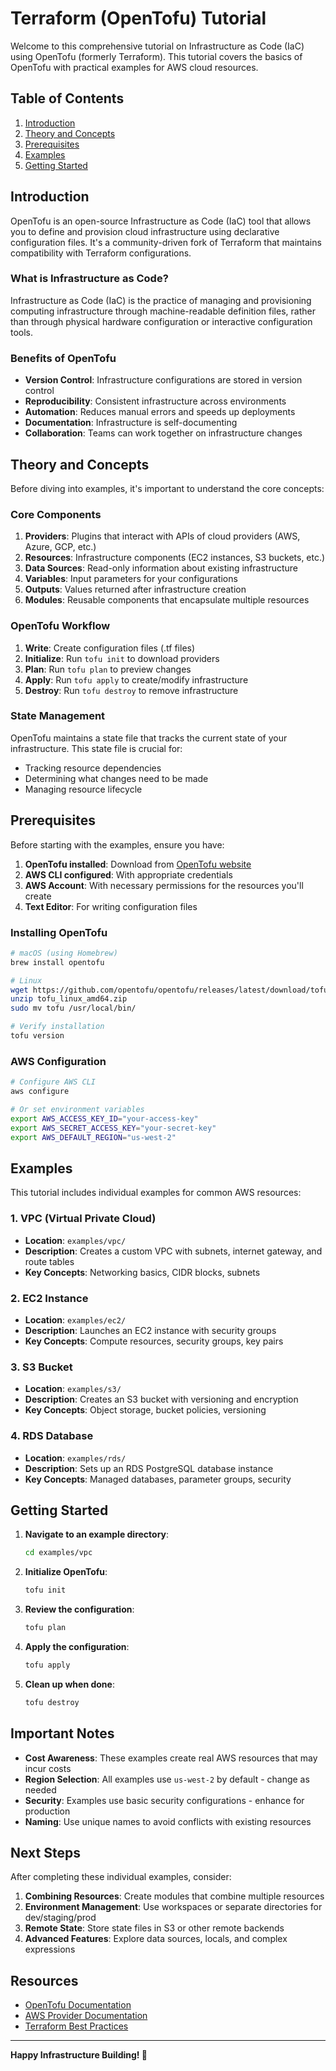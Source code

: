 # Terraform (OpenTofu) Tutorial

Welcome to this comprehensive tutorial on Infrastructure as Code (IaC) using OpenTofu (formerly Terraform). This tutorial covers the basics of OpenTofu with practical examples for AWS cloud resources.

## Table of Contents

1. [Introduction](#introduction)
2. [Theory and Concepts](#theory-and-concepts)
3. [Prerequisites](#prerequisites)
4. [Examples](#examples)
5. [Getting Started](#getting-started)

## Introduction

OpenTofu is an open-source Infrastructure as Code (IaC) tool that allows you to define and provision cloud infrastructure using declarative configuration files. It's a community-driven fork of Terraform that maintains compatibility with Terraform configurations.

### What is Infrastructure as Code?

Infrastructure as Code (IaC) is the practice of managing and provisioning computing infrastructure through machine-readable definition files, rather than through physical hardware configuration or interactive configuration tools.

### Benefits of OpenTofu

- **Version Control**: Infrastructure configurations are stored in version control
- **Reproducibility**: Consistent infrastructure across environments
- **Automation**: Reduces manual errors and speeds up deployments
- **Documentation**: Infrastructure is self-documenting
- **Collaboration**: Teams can work together on infrastructure changes

## Theory and Concepts

Before diving into examples, it's important to understand the core concepts:

### Core Components

1. **Providers**: Plugins that interact with APIs of cloud providers (AWS, Azure, GCP, etc.)
2. **Resources**: Infrastructure components (EC2 instances, S3 buckets, etc.)
3. **Data Sources**: Read-only information about existing infrastructure
4. **Variables**: Input parameters for your configurations
5. **Outputs**: Values returned after infrastructure creation
6. **Modules**: Reusable components that encapsulate multiple resources

### OpenTofu Workflow

1. **Write**: Create configuration files (.tf files)
2. **Initialize**: Run `tofu init` to download providers
3. **Plan**: Run `tofu plan` to preview changes
4. **Apply**: Run `tofu apply` to create/modify infrastructure
5. **Destroy**: Run `tofu destroy` to remove infrastructure

### State Management

OpenTofu maintains a state file that tracks the current state of your infrastructure. This state file is crucial for:
- Tracking resource dependencies
- Determining what changes need to be made
- Managing resource lifecycle

## Prerequisites

Before starting with the examples, ensure you have:

1. **OpenTofu installed**: Download from [OpenTofu website](https://opentofu.org/)
2. **AWS CLI configured**: With appropriate credentials
3. **AWS Account**: With necessary permissions for the resources you'll create
4. **Text Editor**: For writing configuration files

### Installing OpenTofu

```bash
# macOS (using Homebrew)
brew install opentofu

# Linux
wget https://github.com/opentofu/opentofu/releases/latest/download/tofu_linux_amd64.zip
unzip tofu_linux_amd64.zip
sudo mv tofu /usr/local/bin/

# Verify installation
tofu version
```

### AWS Configuration

```bash
# Configure AWS CLI
aws configure

# Or set environment variables
export AWS_ACCESS_KEY_ID="your-access-key"
export AWS_SECRET_ACCESS_KEY="your-secret-key"
export AWS_DEFAULT_REGION="us-west-2"
```

## Examples

This tutorial includes individual examples for common AWS resources:

### 1. VPC (Virtual Private Cloud)
- **Location**: `examples/vpc/`
- **Description**: Creates a custom VPC with subnets, internet gateway, and route tables
- **Key Concepts**: Networking basics, CIDR blocks, subnets

### 2. EC2 Instance
- **Location**: `examples/ec2/`
- **Description**: Launches an EC2 instance with security groups
- **Key Concepts**: Compute resources, security groups, key pairs

### 3. S3 Bucket
- **Location**: `examples/s3/`
- **Description**: Creates an S3 bucket with versioning and encryption
- **Key Concepts**: Object storage, bucket policies, versioning

### 4. RDS Database
- **Location**: `examples/rds/`
- **Description**: Sets up an RDS PostgreSQL database instance
- **Key Concepts**: Managed databases, parameter groups, security

## Getting Started

1. **Navigate to an example directory**:
   ```bash
   cd examples/vpc
   ```

2. **Initialize OpenTofu**:
   ```bash
   tofu init
   ```

3. **Review the configuration**:
   ```bash
   tofu plan
   ```

4. **Apply the configuration**:
   ```bash
   tofu apply
   ```

5. **Clean up when done**:
   ```bash
   tofu destroy
   ```

## Important Notes

- **Cost Awareness**: These examples create real AWS resources that may incur costs
- **Region Selection**: All examples use `us-west-2` by default - change as needed
- **Security**: Examples use basic security configurations - enhance for production
- **Naming**: Use unique names to avoid conflicts with existing resources

## Next Steps

After completing these individual examples, consider:

1. **Combining Resources**: Create modules that combine multiple resources
2. **Environment Management**: Use workspaces or separate directories for dev/staging/prod
3. **Remote State**: Store state files in S3 or other remote backends
4. **Advanced Features**: Explore data sources, locals, and complex expressions

## Resources

- [OpenTofu Documentation](https://opentofu.org/docs/)
- [AWS Provider Documentation](https://registry.terraform.io/providers/hashicorp/aws/latest/docs)
- [Terraform Best Practices](https://www.terraform-best-practices.com/)

---

**Happy Infrastructure Building! 🚀**
